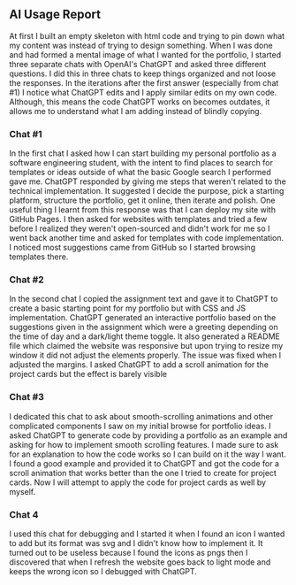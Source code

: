 ## AI Usage Report
At first I built an empty skeleton with html code and trying to pin down what my content was instead of trying to design something. When I was done and had formed a mental image of what I wanted for the portfolio, I started three separate chats with OpenAI's ChatGPT and asked three different questions. I did this in three chats to keep things organized and not loose the responses. In the iterations after the first answer (especially from chat #1) I notice what ChatGPT edits and I apply similar edits on my own code. Although, this means the code ChatGPT works on becomes outdates, it allows me to understand what I am adding instead of blindly copying.

### Chat #1
In the first chat I asked how I can start building my personal portfolio as a software engineering student, with the intent to find places to search for templates or ideas outside of what the basic Google search I performed gave me. ChatGPT responded by giving me steps that weren't related to the technical implementation. It suggested I decide the purpose, pick a starting platform, structure the portfolio, get it online, then iterate and polish. One useful thing I learnt from this response was that I can deploy my site with GitHub Pages. I then asked for websites with templates and tried a few before I realized they weren't open-sourced and didn't work for me so I went back another time and asked for templates with code implementation. I noticed most suggestions came from GitHub so I started browsing templates there. 

### Chat #2
In the second chat I copied the assignment text and gave it to ChatGPT to create a basic starting point for my portfolio but with CSS and JS implementation. ChatGPT generated an interactive portfolio based on the suggestions given in the assignment which were a greeting depending on the time of day and a dark/light theme toggle. It also generated a README file which claimed the website was responsive but upon trying to resize my window it did not adjust the elements properly. The issue was fixed when I adjusted the margins. I asked ChatGPT to add a scroll animation for the project cards but the effect is barely visible

### Chat #3
I dedicated this chat to ask about smooth-scrolling animations and other complicated components I saw on my initial browse for portfolio ideas. I asked ChatGPT to generate code by providing a portfolio as an example and asking for how to implement smooth scrolling features. I made sure to ask for an explanation to how the code works so I can build on it the way I want. I found a good example and provided it to ChatGPT and got the code for a scroll animation that works better than the one I tried to create for project cards. Now I will attempt to apply the code for project cards as well by myself.

### Chat 4
I used this chat for debugging and I started it when I found an icon I wanted to add but its format was svg and I didn't know how to implement it. It turned out to be useless because I found the icons as pngs then I discovered that when I refresh the website goes back to light mode and keeps the wrong icon so I debugged with ChatGPT.